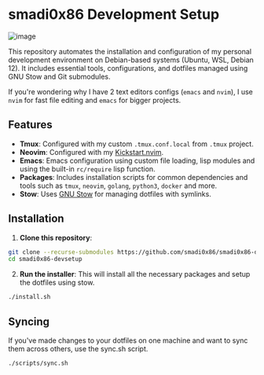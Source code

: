 # smadi0x86 Development Setup

![image](https://github.com/user-attachments/assets/6f1c1deb-d8d2-4837-a1d0-85e12aad5c65)

This repository automates the installation and configuration of my personal development environment on Debian-based systems (Ubuntu, WSL, Debian 12). It includes essential tools, configurations, and dotfiles managed using GNU Stow and Git submodules.

If you're wondering why I have 2 text editors configs (`emacs` and `nvim`), I use `nvim` for fast file editing and `emacs` for bigger projects.

## Features

- **Tmux**: Configured with my custom `.tmux.conf.local` from `.tmux` project.
- **Neovim**: Configured with my [Kickstart.nvim](https://github.com/smadi0x86/kickstart.nvim).
- **Emacs**: Emacs configuration using custom file loading, lisp modules and using the built-in `rc/require` lisp function. 
- **Packages**: Includes installation scripts for common dependencies and tools such as `tmux`, `neovim`, `golang`, `python3`, `docker` and more.
- **Stow**: Uses [GNU Stow](https://www.gnu.org/software/stow/) for managing dotfiles with symlinks.

## Installation

1. **Clone this repository**:

```bash
git clone --recurse-submodules https://github.com/smadi0x86/smadi0x86-devsetup.git
cd smadi0x86-devsetup
```

2. **Run the installer**: This will install all the necessary packages and setup the dotfiles using stow.

```bash
./install.sh
```

## Syncing

If you've made changes to your dotfiles on one machine and want to sync them across others, use the sync.sh script.

```bash
./scripts/sync.sh
```
